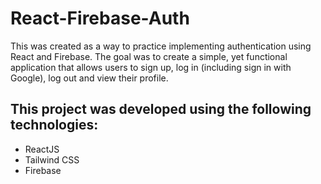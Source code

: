 # React-Firebase-Auth
This was created as a way to practice implementing authentication using React and Firebase. The goal was to create a simple, yet functional application that allows users to sign up, log in (including sign in with Google), log out and view their profile.

## This project was developed using the following technologies:

- ReactJS 
- Tailwind CSS 
- Firebase  
